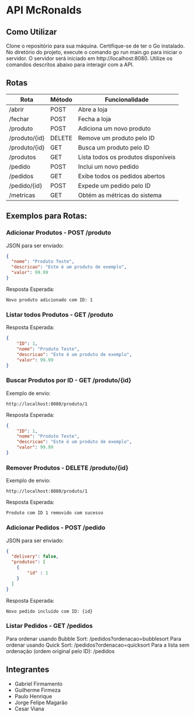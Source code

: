 # API McRonalds

## Como Utilizar

Clone o repositório para sua máquina.
Certifique-se de ter o Go instalado.
No diretório do projeto, execute o comando go run main.go para iniciar o servidor.
O servidor será iniciado em http://localhost:8080.
Utilize os comandos descritos abaixo para interagir com a API.

## Rotas

| Rota            | Método | Funcionalidade                       |
|-----------------|--------|--------------------------------------|
| /abrir          | POST   | Abre a loja                          |
| /fechar         | POST   | Fecha a loja                         |
| /produto        | POST   | Adiciona um novo produto             |
| /produto/{id}   | DELETE | Remove um produto pelo ID            |
| /produto/{id}   | GET    | Busca um produto pelo ID             |
| /produtos       | GET    | Lista todos os produtos disponíveis  |
| /pedido         | POST   | Inclui um novo pedido                |
| /pedidos        | GET    | Exibe todos os pedidos abertos       |
| /pedido/{id}    | POST   | Expede um pedido pelo ID             |
| /metricas       | GET    | Obtém as métricas do sistema         |


## Exemplos para Rotas:

### Adicionar Produtos - POST /produto

JSON para ser enviado:
```json
{
  "nome": "Produto Teste",
  "descricao": "Este é um produto de exemplo",
  "valor": 99.99
}
```
Resposta Esperada:
```
Novo produto adicionado com ID: 1
```

### Listar todos Produtos - GET /produto

Resposta Esperada:
```json
{
    "ID": 1,
    "nome": "Produto Teste",
    "descricao": "Este é um produto de exemplo",
    "valor": 99.99
}
```

### Buscar Produtos por ID - GET /produto/{id}

Exemplo de envio:
```
http://localhost:8080/produto/1
```
Resposta Esperada:
```json
{
    "ID": 1,
    "nome": "Produto Teste",
    "descricao": "Este é um produto de exemplo",
    "valor": 99.99
}
```

### Remover Produtos - DELETE /produto/{id}

Exemplo de envio:
```
http://localhost:8080/produto/1
```
Resposta Esperada:
```
Produto com ID 1 removido com sucesso
```

### Adicionar Pedidos - POST /pedido

JSON para ser enviado:
```json
{
  "delivery": false,
  "produtos": [
    {
        "id" : 1
    }
  ]
}
```
Resposta Esperada:
```
Novo pedido incluído com ID: {id}
```

### Listar Pedidos - GET /pedidos

Para ordenar usando Bubble Sort: /pedidos?ordenacao=bubblesort
Para ordenar usando Quick Sort: /pedidos?ordenacao=quicksort
Para a lista sem ordenação (ordem original pelo ID): /pedidos

## Integrantes

- Gabriel Firmamento
- Guilherme Firmeza
- Paulo Henrique
- Jorge Felipe Magarão
- Cesar Viana

